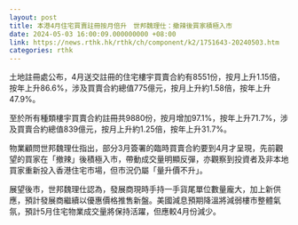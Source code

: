 ```yaml
---
layout: post
title: 本港4月住宅買賣註冊按月倍升　世邦魏理仕：撤辣後買家積極入市
date: 2024-05-03 16:00:09.000000000 +08:00
link: https://news.rthk.hk/rthk/ch/component/k2/1751643-20240503.htm
categories: rthk
---
```


土地註冊處公布，4月送交註冊的住宅樓宇買賣合約有8551份，按月上升1.15倍，按年上升86.6%，涉及買賣合約總值775億元，按月上升約1.58倍，按年上升47.9%。

至於所有種類樓宇買賣合約註冊共9880份，按月增加97.1%，按年上升71.7%，涉及買賣合約總值839億元，按月上升約1.25倍，按年上升31.7%。

物業顧問世邦魏理仕指出，部分3月簽署的臨時買賣合約要到4月才呈現，先前觀望的買家在「撤辣」後積極入市，帶動成交量明顯反彈，亦觀察到投資者及非本地買家重新投入香港住宅市場，但市況仍屬「量升價不升」。

展望後市，世邦魏理仕認為，發展商現時手持一手貨尾單位數量龐大，加上新供應，預計發展商繼續以優惠價格推售新盤。美國減息預期降溫將減弱樓市整體氣氛，預計5月住宅物業成交量將保持活躍，但應較4月份減少。
